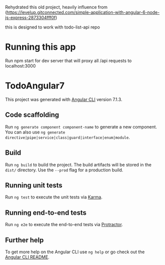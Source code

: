 Rehydrated this old project, heavily influence from (https://levelup.gitconnected.com/simple-application-with-angular-6-node-js-express-2873304fff0f)

this is designed to work with todo-list-api repo

# Running this app
Run npm start for dev server that will proxy all /api requests to localhost:3000

# TodoAngular7

This project was generated with [Angular CLI](https://github.com/angular/angular-cli) version 7.1.3.

## Code scaffolding

Run `ng generate component component-name` to generate a new component. You can also use `ng generate directive|pipe|service|class|guard|interface|enum|module`.

## Build

Run `ng build` to build the project. The build artifacts will be stored in the `dist/` directory. Use the `--prod` flag for a production build.

## Running unit tests

Run `ng test` to execute the unit tests via [Karma](https://karma-runner.github.io).

## Running end-to-end tests

Run `ng e2e` to execute the end-to-end tests via [Protractor](http://www.protractortest.org/).

## Further help

To get more help on the Angular CLI use `ng help` or go check out the [Angular CLI README](https://github.com/angular/angular-cli/blob/master/README.md).
